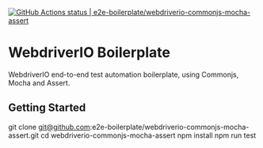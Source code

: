 [![GitHub Actions status | e2e-boilerplate/webdriverio-commonjs-mocha-assert](https://github.com/e2e-boilerplate/webdriverio-commonjs-mocha-assert/workflows/webdriverio-commonjs-mocha-assert/badge.svg)](https://github.com/e2e-boilerplate/webdriverio-commonjs-mocha-assert/actions?workflow=webdriverio-commonjs-mocha-assert)

# WebdriverIO Boilerplate

WebdriverIO end-to-end test automation boilerplate, using Commonjs, Mocha and Assert.

## Getting Started

git clone git@github.com:e2e-boilerplate/webdriverio-commonjs-mocha-assert.git
cd webdriverio-commonjs-mocha-assert
npm install
npm run test
